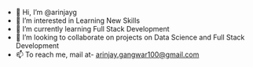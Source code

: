 - 👋 Hi, I’m @arinjayg
- 👀 I’m interested in Learning New Skills
- 🌱 I’m currently learning Full Stack Development
- 💞️ I’m looking to collaborate on projects on Data Science and Full Stack Development 
- 📫 To reach me, mail at- arinjay.gangwar100@gmail.com

<!---
arinjayg/arinjayg is a ✨ special ✨ repository because its `README.md` (this file) appears on your GitHub profile.
You can click the Preview link to take a look at your changes.
--->
